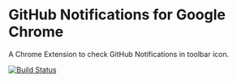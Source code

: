 GitHub Notifications for Google Chrome
======================================

A Chrome Extension to check GitHub Notifications in toolbar icon.

[![Build Status](https://travis-ci.org/ngs/github-notifications-crx.svg?branch=master)](https://travis-ci.org/ngs/github-notifications-crx)

